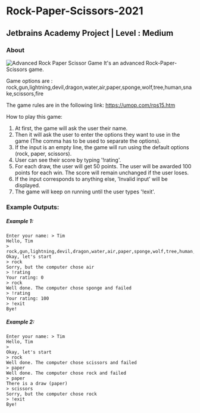 # Rock-Paper-Scissors-2021

## Jetbrains Academy Project | Level :  Medium

### About
![Advanced Rock Paper Scissor Game](https://umop.com/images/rps15.jpg "Advanced Rock Paper Scissor Game With 15 Options")
It's an advanced Rock-Paper-Scissors game.

Game options are : rock,gun,lightning,devil,dragon,water,air,paper,sponge,wolf,tree,human,snake,scissors,fire

The game rules are in the following link:
https://umop.com/rps15.htm

How to play this game: 
1. At first, the game will ask the user their name.
2. Then it will ask the user to enter the options they want to use in the game (The comma has to be used to separate the options).
3. If the input is an empty line, the game will run using the default options (rock, paper, scissors).
4. User can see their score by typing '!rating'.
5. For each draw, the user will get 50 points. The user will be awarded 100 points for each win. The score will remain unchanged if the user loses.
6. If the input corresponds to anything else, 'Invalid input' will be displayed. 
7. The game will keep on running until the user types '!exit'. 


### Example Outputs:

##### Example 1: 
```
Enter your name: > Tim
Hello, Tim
> rock,gun,lightning,devil,dragon,water,air,paper,sponge,wolf,tree,human,snake,scissors,fire
Okay, let's start
> rock
Sorry, but the computer chose air
> !rating
Your rating: 0
> rock
Well done. The computer chose sponge and failed
> !rating
Your rating: 100
> !exit
Bye!
```
##### Example 2: 
```
Enter your name: > Tim
Hello, Tim
> 
Okay, let's start
> rock
Well done. The computer chose scissors and failed
> paper
Well done. The computer chose rock and failed
> paper
There is a draw (paper)
> scissors
Sorry, but the computer chose rock
> !exit
Bye!
```

